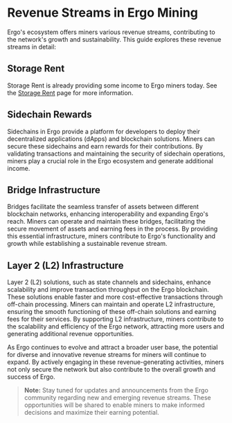 # Revenue Streams in Ergo Mining

Ergo's ecosystem offers miners various revenue streams, contributing to the network's growth and sustainability. This guide explores these revenue streams in detail:

## Storage Rent

Storage Rent is already providing some income to Ergo miners today. See the [Storage Rent](rent.md) page for more information.

## Sidechain Rewards

Sidechains in Ergo provide a platform for developers to deploy their decentralized applications (dApps) and blockchain solutions. Miners can secure these sidechains and earn rewards for their contributions. By validating transactions and maintaining the security of sidechain operations, miners play a crucial role in the Ergo ecosystem and generate additional income.

## Bridge Infrastructure

Bridges facilitate the seamless transfer of assets between different blockchain networks, enhancing interoperability and expanding Ergo's reach. Miners can operate and maintain these bridges, facilitating the secure movement of assets and earning fees in the process. By providing this essential infrastructure, miners contribute to Ergo's functionality and growth while establishing a sustainable revenue stream.

## Layer 2 (L2) Infrastructure

Layer 2 (L2) solutions, such as state channels and sidechains, enhance scalability and improve transaction throughput on the Ergo blockchain. These solutions enable faster and more cost-effective transactions through off-chain processing. Miners can maintain and operate L2 infrastructure, ensuring the smooth functioning of these off-chain solutions and earning fees for their services. By supporting L2 infrastructure, miners contribute to the scalability and efficiency of the Ergo network, attracting more users and generating additional revenue opportunities.

As Ergo continues to evolve and attract a broader user base, the potential for diverse and innovative revenue streams for miners will continue to expand. By actively engaging in these revenue-generating activities, miners not only secure the network but also contribute to the overall growth and success of Ergo.

> **Note:** Stay tuned for updates and announcements from the Ergo community regarding new and emerging revenue streams. These opportunities will be shared to enable miners to make informed decisions and maximize their earning potential.